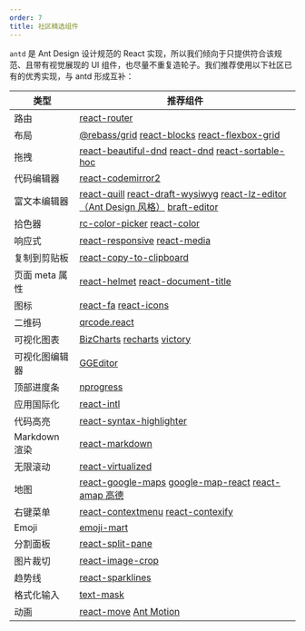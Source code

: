 ```yaml
---
order: 7
title: 社区精选组件
---
```


`antd` 是 Ant Design 设计规范的 React 实现，所以我们倾向于只提供符合该规范、且带有视觉展现的 UI 组件，也尽量不重复造轮子。我们推荐使用以下社区已有的优秀实现，与 antd 形成互补：

类型 | 推荐组件
----|--------
路由 | [react-router](https://github.com/ReactTraining/react-router)
布局 | [@rebass/grid](https://github.com/rebassjs/grid) [react-blocks](https://github.com/whoisandy/react-blocks) [react-flexbox-grid](https://github.com/roylee0704/react-flexbox-grid)
拖拽 | [react-beautiful-dnd](https://github.com/atlassian/react-beautiful-dnd/) [react-dnd](https://github.com/gaearon/react-dnd)  [react-sortable-hoc](https://github.com/clauderic/react-sortable-hoc)
代码编辑器 | [react-codemirror2](https://github.com/scniro/react-codemirror2)
富文本编辑器 | [react-quill](https://github.com/zenoamaro/react-quill) [react-draft-wysiwyg](https://github.com/jpuri/react-draft-wysiwyg) [react-lz-editor（Ant Design 风格）](https://github.com/leejaen/react-lz-editor) [braft-editor](https://github.com/margox/braft-editor)
拾色器 | [rc-color-picker](https://github.com/react-component/color-picker) [react-color](http://casesandberg.github.io/react-color/)
响应式 | [react-responsive](https://github.com/contra/react-responsive) [react-media](https://github.com/ReactTraining/react-media)
复制到剪贴板 | [react-copy-to-clipboard](https://github.com/nkbt/react-copy-to-clipboard)
页面 meta 属性 | [react-helmet](https://github.com/nfl/react-helmet) [react-document-title](https://github.com/gaearon/react-document-title)
图标 | [react-fa](https://github.com/andreypopp/react-fa) [react-icons](https://github.com/gorangajic/react-icons)
二维码  | [qrcode.react](https://github.com/zpao/qrcode.react)
可视化图表 | [BizCharts](https://github.com/alibaba/BizCharts) [recharts](https://github.com/recharts/recharts/) [victory](https://github.com/FormidableLabs/victory)
可视化图编辑器 | [GGEditor](https://github.com/gaoli/GGEditor)
顶部进度条 | [nprogress](https://github.com/rstacruz/nprogress)
应用国际化 | [react-intl](https://github.com/yahoo/react-intl)
代码高亮 | [react-syntax-highlighter](https://github.com/conorhastings/react-syntax-highlighter)
Markdown 渲染 | [react-markdown](http://rexxars.github.io/react-markdown/)
无限滚动 | [react-virtualized](https://github.com/bvaughn/react-virtualized)
地图 | [react-google-maps](https://github.com/tomchentw/react-google-maps) [google-map-react](https://github.com/istarkov/google-map-react) [react-amap 高德](https://github.com/ElemeFE/react-amap)
右键菜单 | [react-contextmenu](https://github.com/vkbansal/react-contextmenu/) [react-contexify](https://github.com/fkhadra/react-contexify)
Emoji | [emoji-mart](https://github.com/missive/emoji-mart)
分割面板 | [react-split-pane](https://github.com/tomkp/react-split-pane)
图片裁切 | [react-image-crop](https://github.com/DominicTobias/react-image-crop)
趋势线 | [react-sparklines](https://github.com/borisyankov/react-sparklines)
格式化输入 | [text-mask](https://github.com/text-mask/text-mask)
动画 | [react-move](https://github.com/react-tools/react-move) [Ant Motion](https://motion.ant.design/components/tween-one)

<style>
.markdown table td:first-child {
  font-weight: 500;
  width: 20%;
  background: #fcfcfc;
}
.markdown table td > a:not(:last-child) {
  margin-right: 18px;
}
.markdown table td > a:not(:last-child):after {
  content: '|';
  color: #bbb;
  margin: 0 6px 0 8px;
  pointer-events: none;
  position: absolute;
}
</style>
